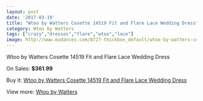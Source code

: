 ```yaml
---
layout: post
date: '2017-03-19'
title: "Wtoo by Watters Cosette 14519 Fit and Flare Lace Wedding Dress"
category: Wtoo by Watters
tags: ["crazy","dresses","flare","wtoo","lace"]
image: http://www.eudances.com/8727-thickbox_default/wtoo-by-watters-cosette-14519-fit-and-flare-lace-wedding-dress.jpg
---
```

Wtoo by Watters Cosette 14519 Fit and Flare Lace Wedding Dress

On Sales: **$361.99**
<a href="https://www.eudances.com/en/wtoo-by-watters/2952-wtoo-by-watters-cosette-14519-fit-and-flare-lace-wedding-dress.html"><amp-img layout="responsive" width="600" height="600" src="//www.eudances.com/8727-thickbox_default/wtoo-by-watters-cosette-14519-fit-and-flare-lace-wedding-dress.jpg" alt="Wtoo by Watters Cosette 14519 Fit and Flare Lace Wedding Dress 0" /></a>
<a href="https://www.eudances.com/en/wtoo-by-watters/2952-wtoo-by-watters-cosette-14519-fit-and-flare-lace-wedding-dress.html"><amp-img layout="responsive" width="600" height="600" src="//www.eudances.com/8732-thickbox_default/wtoo-by-watters-cosette-14519-fit-and-flare-lace-wedding-dress.jpg" alt="Wtoo by Watters Cosette 14519 Fit and Flare Lace Wedding Dress 1" /></a>
<a href="https://www.eudances.com/en/wtoo-by-watters/2952-wtoo-by-watters-cosette-14519-fit-and-flare-lace-wedding-dress.html"><amp-img layout="responsive" width="600" height="600" src="//www.eudances.com/8731-thickbox_default/wtoo-by-watters-cosette-14519-fit-and-flare-lace-wedding-dress.jpg" alt="Wtoo by Watters Cosette 14519 Fit and Flare Lace Wedding Dress 2" /></a>
<a href="https://www.eudances.com/en/wtoo-by-watters/2952-wtoo-by-watters-cosette-14519-fit-and-flare-lace-wedding-dress.html"><amp-img layout="responsive" width="600" height="600" src="//www.eudances.com/8730-thickbox_default/wtoo-by-watters-cosette-14519-fit-and-flare-lace-wedding-dress.jpg" alt="Wtoo by Watters Cosette 14519 Fit and Flare Lace Wedding Dress 3" /></a>
<a href="https://www.eudances.com/en/wtoo-by-watters/2952-wtoo-by-watters-cosette-14519-fit-and-flare-lace-wedding-dress.html"><amp-img layout="responsive" width="600" height="600" src="//www.eudances.com/8729-thickbox_default/wtoo-by-watters-cosette-14519-fit-and-flare-lace-wedding-dress.jpg" alt="Wtoo by Watters Cosette 14519 Fit and Flare Lace Wedding Dress 4" /></a>
<a href="https://www.eudances.com/en/wtoo-by-watters/2952-wtoo-by-watters-cosette-14519-fit-and-flare-lace-wedding-dress.html"><amp-img layout="responsive" width="600" height="600" src="//www.eudances.com/8728-thickbox_default/wtoo-by-watters-cosette-14519-fit-and-flare-lace-wedding-dress.jpg" alt="Wtoo by Watters Cosette 14519 Fit and Flare Lace Wedding Dress 5" /></a>

Buy it: [Wtoo by Watters Cosette 14519 Fit and Flare Lace Wedding Dress](https://www.eudances.com/en/wtoo-by-watters/2952-wtoo-by-watters-cosette-14519-fit-and-flare-lace-wedding-dress.html "Wtoo by Watters Cosette 14519 Fit and Flare Lace Wedding Dress")

View more: [Wtoo by Watters](https://www.eudances.com/en/49-wtoo-by-watters "Wtoo by Watters")